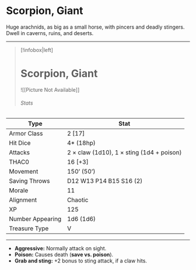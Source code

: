 # Scorpion, Giant

Huge arachnids, as big as a small horse, with pincers and deadly stingers. Dwell in caverns, ruins, and deserts.

------
> [!infobox|left] 
>  # Scorpion, Giant 
>  ![[Picture Not Available]] 
>  ###### Stats 
| Type                    | Stat        |
| ---------------- | ------------------------------ | 
| Armor Class     | 2 [17]                                    |
| Hit Dice         | 4* (18hp)                                 |
| Attacks          | 2 × claw (1d10), 1 × sting (1d4 + poison) |
| THAC0            | 16 [+3]                                   |
| Movement         | 150’ (50’)                                |
| Saving Throws    | D12 W13 P14 B15 S16 (2)                   |
| Morale           | 11                                        |
| Alignment        | Chaotic                                   |
| XP               | 125                                       |
| Number Appearing | 1d6 (1d6)                                 |
| Treasure Type    | V                                         |

------

- **Aggressive:** Normally attack on sight.
- **Poison:** Causes death (**save vs. poison**).
- **Grab and sting:** +2 bonus to sting attack, if a claw hits.